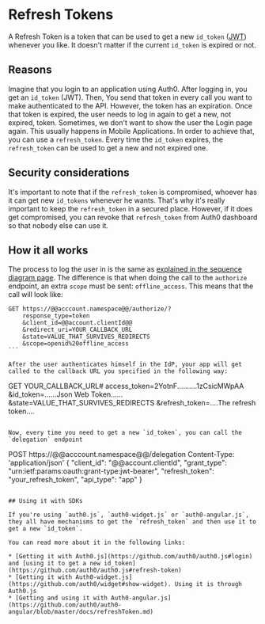 # Refresh Tokens

A Refresh Token is a token that can be used to get a new `id_token` ([JWT](http://docs.auth0.com/jwt)) whenever you like. It doesn't matter if the current `id_token` is expired or not.

## Reasons

Imagine that you login to an application using Auth0. After logging in, you get an `id_token` (JWT). Then, You send that token in every call you want to make authenticated to the API. However, the token has an expiration. Once that token is expired, the user needs to log in again to get a new, not expired, token. Sometimes, we don't want to show the user the Login page again. This usually happens in Mobile Applications. In order to achieve that, you can use a `refresh_token`. Every time the `id_token` expires, the `refresh_token` can be used to get a new and not expired one.

## Security considerations

It's important to note that if the `refresh_token` is compromised, whoever has it can get new `id_tokens` whenever he wants. That's why it's really important to keep the `refresh_token` in a secured place. 
However, if it does get compromised, you can revoke that `refresh_token` from Auth0 dashboard so that nobody else can use it.

## How it all works

The process to log the user in is the same as [explained in the sequence diagram page](https://docs.auth0.com/sequence-diagrams). The difference is that when doing the call to the `authorize` endpoint, an extra `scope` must be sent: `offline_access`. This means that the call will look like:

````
GET https://@@acccount.namespace@@/authorize/?
    response_type=token
    &client_id=@@account.clientId@@
    &redirect_uri=YOUR_CALLBACK_URL
    &state=VALUE_THAT_SURVIVES_REDIRECTS
    &scope=openid%20offline_access
```

After the user authenticates himself in the IdP, your app will get called to the callback URL you specified in the following way:

````
GET YOUR_CALLBACK_URL#
    access_token=2YotnF..........1zCsicMWpAA
    &id_token=......Json Web Token......
    &state=VALUE_THAT_SURVIVES_REDIRECTS
    &refresh_token=....The refresh token....
```

Now, every time you need to get a new `id_token`, you can call the `delegation` endpoint

````
POST https://@@acccount.namespace@@/delegation
Content-Type: 'application/json'
{
  "client_id":       "@@account.clientId",
  "grant_type":      "urn:ietf:params:oauth:grant-type:jwt-bearer",
  "refresh_token":   "your_refresh_token",
  "api_type":        "app"
}
```

## Using it with SDKs

If you're using `auth0.js`, `auth0-widget.js` or `auth0-angular.js`, they all have mechanisms to get the `refresh_token` and then use it to get a new `id_token`.

You can read more about it in the following links:

* [Getting it with Auth0.js](https://github.com/auth0/auth0.js#login)  and [using it to get a new id_token](https://github.com/auth0/auth0.js#refresh-token)
* [Getting it with Auth0-widget.js](https://github.com/auth0/widget#show-widget). Using it is through Auth0.js
* [Getting and using it with Auth0-angular.js](https://github.com/auth0/auth0-angular/blob/master/docs/refreshToken.md)


